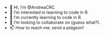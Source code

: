 - 👋 Hi, I’m @AndreaCRC
- 👀 I’m interested in learning to code in R.
- 🌱 I’m currently learning to code in R.
- 💞️ I’m looking to collaborate on (guess what?).
- 📫 How to reach me: send a pidgeon!

<!---
AndreaCRC/AndreaCRC is a ✨ special ✨ repository because its `README.md` (this file) appears on your GitHub profile.
You can click the Preview link to take a look at your changes.
--->
